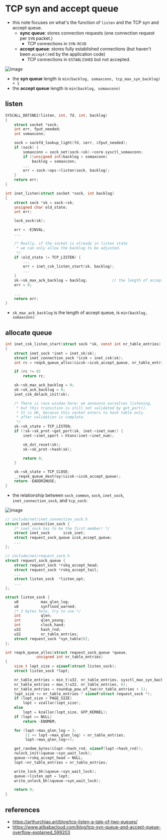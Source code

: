 # TCP syn and accept queue
* this note focuses on what's the function of `listen` and the TCP syn and accept queue.
    * **sync queue**: stores connection requests (one connection request per `SYN` packet.)
		* TCP connections in `SYN-RCVD`
    * **accept queue**: stores fully established connections (but haven't been `accept()`ed by the application code)
		* TCP connections in `ESTABLISHED` but not accepted.

![image](https://github.com/user-attachments/assets/c837a62a-1800-4b04-bacc-a68582f1882d)

* the **syn queue** length is `min(backlog, somaxconn, tcp_max_syn_backlog) + 1`
* the **accept queue** length is `min(backlog, somaxconn)`


## listen
```c
SYSCALL_DEFINE2(listen, int, fd, int, backlog)
{
	struct socket *sock;
	int err, fput_needed;
	int somaxconn;

	sock = sockfd_lookup_light(fd, &err, &fput_needed);
	if (sock) {
		somaxconn = sock_net(sock->sk)->core.sysctl_somaxconn;
		if ((unsigned int)backlog > somaxconn)
			backlog = somaxconn;
        ...
        err = sock->ops->listen(sock, backlog);
	}
	return err;
}
```
```c
int inet_listen(struct socket *sock, int backlog)
{
	struct sock *sk = sock->sk;
	unsigned char old_state;
	int err;

	lock_sock(sk);

	err = -EINVAL;
    ...

	/* Really, if the socket is already in listen state
	 * we can only allow the backlog to be adjusted.
	 */
	if (old_state != TCP_LISTEN) {
        ...
		err = inet_csk_listen_start(sk, backlog);
        ...
	}
	sk->sk_max_ack_backlog = backlog;			// the length of accept queue
	err = 0;

    ...
	return err;
}
```

* `sk_max_ack_backlog` is the length of accept queue, is `min(backlog, somaxconn)`

## allocate queue
```c
int inet_csk_listen_start(struct sock *sk, const int nr_table_entries)
{
	struct inet_sock *inet = inet_sk(sk);
	struct inet_connection_sock *icsk = inet_csk(sk);
	int rc = reqsk_queue_alloc(&icsk->icsk_accept_queue, nr_table_entries);

	if (rc != 0)
		return rc;

	sk->sk_max_ack_backlog = 0;
	sk->sk_ack_backlog = 0;
	inet_csk_delack_init(sk);

	/* There is race window here: we announce ourselves listening,
	 * but this transition is still not validated by get_port().
	 * It is OK, because this socket enters to hash table only
	 * after validation is complete.
	 */
	sk->sk_state = TCP_LISTEN;
	if (!sk->sk_prot->get_port(sk, inet->inet_num)) {
		inet->inet_sport = htons(inet->inet_num);

		sk_dst_reset(sk);
		sk->sk_prot->hash(sk);

		return 0;
	}

	sk->sk_state = TCP_CLOSE;
	__reqsk_queue_destroy(&icsk->icsk_accept_queue);
	return -EADDRINUSE;
}
```
* the relationship between `sock_common`, `sock`, `inet_sock`, `inet_connection_sock`, and `tcp_sock`:

![image](https://github.com/user-attachments/assets/b7bdc628-5d36-43c4-b18f-8f8cf9307263)

```c
// include/net/inet_connection_sock.h
struct inet_connection_sock {
	/* inet_sock has to be the first member! */
	struct inet_sock	  icsk_inet;
	struct request_sock_queue icsk_accept_queue;
    ...
};

// include/net/request_sock.h
struct request_sock_queue {
	struct request_sock	*rskq_accept_head;
	struct request_sock	*rskq_accept_tail;
    ...
	struct listen_sock	*listen_opt;
    ...
};

struct listen_sock {
	u8			max_qlen_log;
	u8			synflood_warned;
	/* 2 bytes hole, try to use */
	int			qlen;
	int			qlen_young;
	int			clock_hand;
	u32			hash_rnd;
	u32			nr_table_entries;
	struct request_sock	*syn_table[0];
};
```

```c
int reqsk_queue_alloc(struct request_sock_queue *queue,
		      unsigned int nr_table_entries)
{
	size_t lopt_size = sizeof(struct listen_sock);
	struct listen_sock *lopt;

	nr_table_entries = min_t(u32, nr_table_entries, sysctl_max_syn_backlog);
	nr_table_entries = max_t(u32, nr_table_entries, 8);
	nr_table_entries = roundup_pow_of_two(nr_table_entries + 1);
	lopt_size += nr_table_entries * sizeof(struct request_sock *);
	if (lopt_size > PAGE_SIZE)
		lopt = vzalloc(lopt_size);
	else
		lopt = kzalloc(lopt_size, GFP_KERNEL);
	if (lopt == NULL)
		return -ENOMEM;

	for (lopt->max_qlen_log = 3;
	     (1 << lopt->max_qlen_log) < nr_table_entries;
	     lopt->max_qlen_log++);

	get_random_bytes(&lopt->hash_rnd, sizeof(lopt->hash_rnd));
	rwlock_init(&queue->syn_wait_lock);
	queue->rskq_accept_head = NULL;
	lopt->nr_table_entries = nr_table_entries;

	write_lock_bh(&queue->syn_wait_lock);
	queue->listen_opt = lopt;
	write_unlock_bh(&queue->syn_wait_lock);

	return 0;
}
```

## references
* https://arthurchiao.art/blog/tcp-listen-a-tale-of-two-queues/
* https://www.alibabacloud.com/blog/tcp-syn-queue-and-accept-queue-overflow-explained_599203

